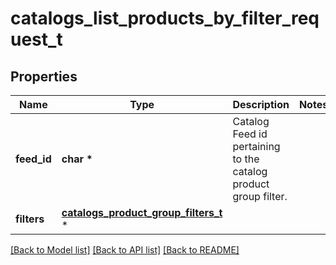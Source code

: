 # catalogs_list_products_by_filter_request_t

## Properties
Name | Type | Description | Notes
------------ | ------------- | ------------- | -------------
**feed_id** | **char \*** | Catalog Feed id pertaining to the catalog product group filter. | 
**filters** | [**catalogs_product_group_filters_t**](catalogs_product_group_filters.md) \* |  | 

[[Back to Model list]](../README.md#documentation-for-models) [[Back to API list]](../README.md#documentation-for-api-endpoints) [[Back to README]](../README.md)


